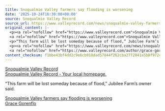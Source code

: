 ```yaml
---
title: Snoqualmie Valley farmers say flooding is worsening
date: '2025-10-24T16:30:00+00:00'
source: Snoqualmie Valley Record
source_url: https://www.valleyrecord.com/news/snoqualmie-valley-farmers-say-flooding-is-worsening/
original_content: |-
  <p><a rel="nofollow" href="https://www.valleyrecord.com">Snoqualmie Valley Record</a><br />
  <a rel="nofollow" href="https://www.valleyrecord.com">Snoqualmie Valley Record - Your local homepage.</a></p>
  <p>“This farm will be lost someday because of flood,” Jubilee Farm’s owner said.</p>
  <p><a rel="nofollow" href="https://www.valleyrecord.com/news/snoqualmie-valley-farmers-say-flooding-is-worsening/">Snoqualmie Valley farmers say flooding is worsening</a><br />
  <a rel="nofollow" href="https://www.valleyrecord.com/author/grace-gorenflo/">Grace Gorenflo</a></p>
content_checksum: f1bbe43bf4dd2c9e6cb018dad57844f262cba2772041a5b8f972c4f4aa5f25b6
---
```


[Snoqualmie Valley Record](https://www.valleyrecord.com)  
[Snoqualmie Valley Record - Your local homepage.](https://www.valleyrecord.com)

“This farm will be lost someday because of flood,” Jubilee Farm’s owner said.

[Snoqualmie Valley farmers say flooding is worsening](https://www.valleyrecord.com/news/snoqualmie-valley-farmers-say-flooding-is-worsening/)  
[Grace Gorenflo](https://www.valleyrecord.com/author/grace-gorenflo/)

